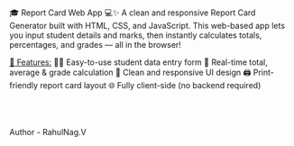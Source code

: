 🎓 Report Card Web App 💻✨
A clean and responsive Report Card Generator built with HTML, CSS, and JavaScript. This web-based app lets you input student details and marks, then instantly calculates totals, percentages, and grades — all in the browser!

<u>🚀 Features:</u>
🧑‍🎓 Easy-to-use student data entry form
🧮 Real-time total, average & grade calculation
🎨 Clean and responsive UI design
🖨️ Print-friendly report card layout
🌐 Fully client-side (no backend required)

<br><br><br>
Author - RahulNag.V
